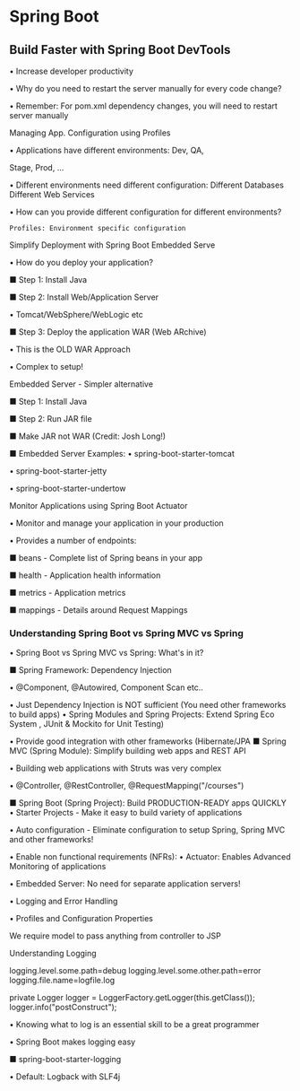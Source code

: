 # Spring Boot
## Build Faster with Spring Boot DevTools

• Increase developer productivity

• Why do you need to restart the server manually for every code change?

• Remember: For pom.xml dependency changes, you will need to restart server manually

Managing App. Configuration using Profiles

• Applications have different environments: Dev, QA,

Stage, Prod, ...

• Different environments need different configuration:
	Different Databases
	Different Web Services

• How can you provide different configuration for different environments? 

	Profiles: Environment specific configuration

Simplify Deployment with Spring Boot Embedded Serve

• How do you deploy your application?

■ Step 1: Install Java

■ Step 2: Install Web/Application Server

• Tomcat/WebSphere/WebLogic etc

■ Step 3: Deploy the application WAR (Web ARchive)

• This is the OLD WAR Approach

• Complex to setup!

Embedded Server - Simpler alternative

■ Step 1: Install Java

■ Step 2: Run JAR file

■ Make JAR not WAR (Credit: Josh Long!)

■ Embedded Server Examples: • spring-boot-starter-tomcat

• spring-boot-starter-jetty

• spring-boot-starter-undertow

Monitor Applications using Spring Boot Actuator

• Monitor and manage your application in your production

• Provides a number of endpoints:

■ beans - Complete list of Spring beans in your app

■ health - Application health information

■ metrics - Application metrics

■ mappings - Details around Request Mappings



### Understanding Spring Boot vs Spring MVC vs Spring

• Spring Boot vs Spring MVC vs Spring: What's in it?

■ Spring Framework: Dependency Injection

• @Component, @Autowired, Component Scan etc..

• Just Dependency Injection is NOT sufficient (You need other frameworks to build apps) • Spring Modules and Spring Projects: Extend Spring Eco System , JUnit & Mockito for Unit Testing)

• Provide good integration with other frameworks (Hibernate/JPA ■ Spring MVC (Spring Module): Simplify building web apps and REST API

• Building web applications with Struts was very complex

• @Controller, @RestController, @RequestMapping("/courses")

■ Spring Boot (Spring Project): Build PRODUCTION-READY apps QUICKLY • Starter Projects - Make it easy to build variety of applications

• Auto configuration - Eliminate configuration to setup Spring, Spring MVC and other frameworks!

• Enable non functional requirements (NFRs): • Actuator: Enables Advanced Monitoring of applications

• Embedded Server: No need for separate application servers!

• Logging and Error Handling

• Profiles and Configuration Properties



We require model to pass anything from controller to JSP

Understanding Logging

logging.level.some.path=debug logging.level.some.other.path=error logging.file.name=logfile.log

private Logger logger = LoggerFactory.getLogger(this.getClass()); logger.info("postConstruct");

• Knowing what to log is an essential skill to be a great programmer

• Spring Boot makes logging easy

■ spring-boot-starter-logging

• Default: Logback with SLF4j